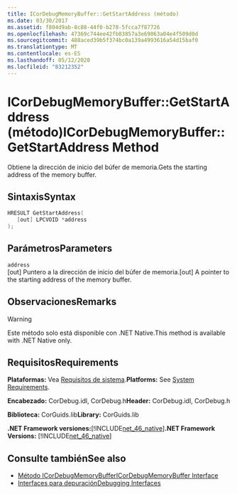 ```yaml
---
title: ICorDebugMemoryBuffer::GetStartAddress (método)
ms.date: 03/30/2017
ms.assetid: f804d9ab-8c88-44f0-b278-5fcca7f87726
ms.openlocfilehash: 47369c744ee42fb03857a3e69063a04e4f509d0d
ms.sourcegitcommit: 488aced39b5f374bc0a139a4993616a54d15baf0
ms.translationtype: MT
ms.contentlocale: es-ES
ms.lasthandoff: 05/12/2020
ms.locfileid: "83212352"
---
```

# <a name="icordebugmemorybuffergetstartaddress-method"></a><span data-ttu-id="47d64-102">ICorDebugMemoryBuffer::GetStartAddress (método)</span><span class="sxs-lookup"><span data-stu-id="47d64-102">ICorDebugMemoryBuffer::GetStartAddress Method</span></span>
<span data-ttu-id="47d64-103">Obtiene la dirección de inicio del búfer de memoria.</span><span class="sxs-lookup"><span data-stu-id="47d64-103">Gets the starting address of the memory buffer.</span></span>  
  
## <a name="syntax"></a><span data-ttu-id="47d64-104">Sintaxis</span><span class="sxs-lookup"><span data-stu-id="47d64-104">Syntax</span></span>  
  
```cpp  
HRESULT GetStartAddress(  
   [out] LPCVOID *address  
);  
```  
  
## <a name="parameters"></a><span data-ttu-id="47d64-105">Parámetros</span><span class="sxs-lookup"><span data-stu-id="47d64-105">Parameters</span></span>  
 `address`  
 <span data-ttu-id="47d64-106">[out] Puntero a la dirección de inicio del búfer de memoria.</span><span class="sxs-lookup"><span data-stu-id="47d64-106">[out] A pointer to the starting address of the memory buffer.</span></span>  
  
## <a name="remarks"></a><span data-ttu-id="47d64-107">Observaciones</span><span class="sxs-lookup"><span data-stu-id="47d64-107">Remarks</span></span>  
  
> [!WARNING]
> <span data-ttu-id="47d64-108">Este método solo está disponible con .NET Native.</span><span class="sxs-lookup"><span data-stu-id="47d64-108">This method is available with .NET Native only.</span></span>  
  
## <a name="requirements"></a><span data-ttu-id="47d64-109">Requisitos</span><span class="sxs-lookup"><span data-stu-id="47d64-109">Requirements</span></span>  
 <span data-ttu-id="47d64-110">**Plataformas:** Vea [Requisitos de sistema](../../get-started/system-requirements.md).</span><span class="sxs-lookup"><span data-stu-id="47d64-110">**Platforms:** See [System Requirements](../../get-started/system-requirements.md).</span></span>  
  
 <span data-ttu-id="47d64-111">**Encabezado:** CorDebug.idl, CorDebug.h</span><span class="sxs-lookup"><span data-stu-id="47d64-111">**Header:** CorDebug.idl, CorDebug.h</span></span>  
  
 <span data-ttu-id="47d64-112">**Biblioteca:** CorGuids.lib</span><span class="sxs-lookup"><span data-stu-id="47d64-112">**Library:** CorGuids.lib</span></span>  
  
 <span data-ttu-id="47d64-113">**.NET Framework versiones:**[!INCLUDE[net_46_native](../../../../includes/net-46-native-md.md)]</span><span class="sxs-lookup"><span data-stu-id="47d64-113">**.NET Framework Versions:** [!INCLUDE[net_46_native](../../../../includes/net-46-native-md.md)]</span></span>  
  
## <a name="see-also"></a><span data-ttu-id="47d64-114">Consulte también</span><span class="sxs-lookup"><span data-stu-id="47d64-114">See also</span></span>

- [<span data-ttu-id="47d64-115">Método ICorDebugMemoryBuffer</span><span class="sxs-lookup"><span data-stu-id="47d64-115">ICorDebugMemoryBuffer Interface</span></span>](icordebugmemorybuffer-interface.md)
- [<span data-ttu-id="47d64-116">Interfaces para depuración</span><span class="sxs-lookup"><span data-stu-id="47d64-116">Debugging Interfaces</span></span>](debugging-interfaces.md)
